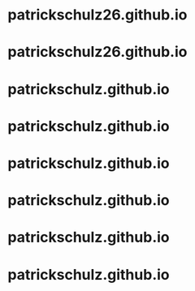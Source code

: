 # patrickschulz26.github.io
# patrickschulz26.github.io
# patrickschulz.github.io
# patrickschulz.github.io
# patrickschulz.github.io
# patrickschulz.github.io
# patrickschulz.github.io
# patrickschulz.github.io
